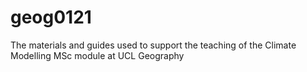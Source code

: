 # geog0121
The materials and guides used to support the teaching of the Climate Modelling MSc module at UCL Geography
